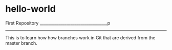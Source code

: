 # hello-world
First Repository _________________________________p

_________________________________________
This is to learn how how branches work in Git that are derived from the master branch.
